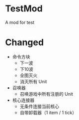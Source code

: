 # TestMod

A mod for test

# Changed

- 命令方块
  - 下一波
  - 下10波
  - 全图灭火
  - 消灭所有 Unit
- 召唤器
  - 召唤游戏中所有注册的 Unit
- 核心连接器
  - 无条件连接当前核心
  - 自带卸载器（1 item / 1 tick）
